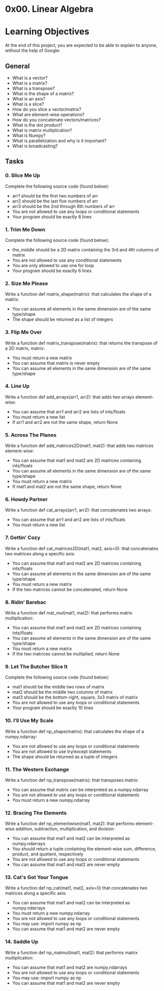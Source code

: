 # 0x00. Linear Algebra
# Learning Objectives
At the end of this project, you are expected to be able to explain to anyone, without the help of Google:

## General
* What is a vector?
* What is a matrix?
* What is a transpose?
* What is the shape of a matrix?
* What is an axis?
* What is a slice?
* How do you slice a vector/matrix?
* What are element-wise operations?
* How do you concatenate vectors/matrices?
* What is the dot product?
* What is matrix multiplication?
* What is Numpy?
* What is parallelization and why is it important?
* What is broadcasting?

## Tasks

### 0. Slice Me Up
Complete the following source code (found below):

* arr1 should be the first two numbers of arr
* arr2 should be the last five numbers of arr
* arr3 should be the 2nd through 6th numbers of arr
* You are not allowed to use any loops or conditional statements
* Your program should be exactly 8 lines

### 1. Trim Me Down
Complete the following source code (found below):

* the_middle should be a 2D matrix containing the 3rd and 4th columns of matrix
* You are not allowed to use any conditional statements
* You are only allowed to use one for loop
* Your program should be exactly 6 lines

### 2. Size Me Please
Write a function def matrix_shape(matrix): that calculates the shape of a matrix:

* You can assume all elements in the same dimension are of the same type/shape
* The shape should be returned as a list of integers

### 3. Flip Me Over
Write a function def matrix_transpose(matrix): that returns the transpose of a 2D matrix, matrix:

* You must return a new matrix
* You can assume that matrix is never empty
* You can assume all elements in the same dimension are of the same type/shape

### 4. Line Up
Write a function def add_arrays(arr1, arr2): that adds two arrays element-wise:

* You can assume that arr1 and arr2 are lists of ints/floats
* You must return a new list
* If arr1 and arr2 are not the same shape, return None

### 5. Across The Planes
Write a function def add_matrices2D(mat1, mat2): that adds two matrices element-wise:

* You can assume that mat1 and mat2 are 2D matrices containing ints/floats
* You can assume all elements in the same dimension are of the same type/shape
* You must return a new matrix
* If mat1 and mat2 are not the same shape, return None

### 6. Howdy Partner
Write a function def cat_arrays(arr1, arr2): that concatenates two arrays:

* You can assume that arr1 and arr2 are lists of ints/floats
* You must return a new list

### 7. Gettin’ Cozy
Write a function def cat_matrices2D(mat1, mat2, axis=0): that concatenates two matrices along a specific axis:

* You can assume that mat1 and mat2 are 2D matrices containing ints/floats
* You can assume all elements in the same dimension are of the same type/shape
* You must return a new matrix
* If the two matrices cannot be concatenated, return None

### 8. Ridin’ Barebac
Write a function def mat_mul(mat1, mat2): that performs matrix multiplication:

* You can assume that mat1 and mat2 are 2D matrices containing ints/floats
* You can assume all elements in the same dimension are of the same type/shape
* You must return a new matrix
* If the two matrices cannot be multiplied, return None

### 9. Let The Butcher Slice It
Complete the following source code (found below):

* mat1 should be the middle two rows of matrix
* mat2 should be the middle two columns of matrix
* mat3 should be the bottom-right, square, 3x3 matrix of matrix
* You are not allowed to use any loops or conditional statements
* Your program should be exactly 10 lines

### 10. I’ll Use My Scale
Write a function def np_shape(matrix): that calculates the shape of a numpy.ndarray:

* You are not allowed to use any loops or conditional statements
* You are not allowed to use try/except statements
* The shape should be returned as a tuple of integers

### 11. The Western Exchange
Write a function def np_transpose(matrix): that transposes matrix:

* You can assume that matrix can be interpreted as a numpy.ndarray
* You are not allowed to use any loops or conditional statements
* You must return a new numpy.ndarray

### 12. Bracing The Elements
Write a function def np_elementwise(mat1, mat2): that performs element-wise addition, subtraction, multiplication, and division:

* You can assume that mat1 and mat2 can be interpreted as numpy.ndarrays
* You should return a tuple containing the element-wise sum, difference, product, and quotient, respectively
* You are not allowed to use any loops or conditional statements
* You can assume that mat1 and mat2 are never empty

### 13. Cat's Got Your Tongue
Write a function def np_cat(mat1, mat2, axis=0) that concatenates two matrices along a specific axis:

* You can assume that mat1 and mat2 can be interpreted as numpy.ndarrays
* You must return a new numpy.ndarray
* You are not allowed to use any loops or conditional statements
* You may use: import numpy as np
* You can assume that mat1 and mat2 are never empty

### 14. Saddle Up
Write a function def np_matmul(mat1, mat2): that performs matrix multiplication:

* You can assume that mat1 and mat2 are numpy.ndarrays
* You are not allowed to use any loops or conditional statements
* You may use: import numpy as np
* You can assume that mat1 and mat2 are never empty
